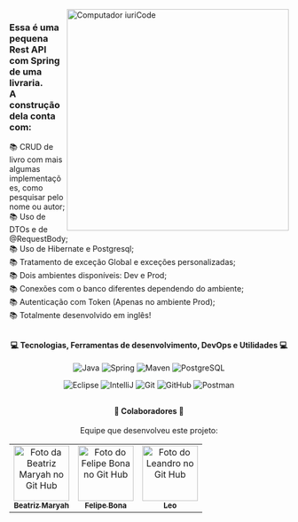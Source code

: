 <img src="https://raw.githubusercontent.com/MicaelliMedeiros/micaellimedeiros/master/image/computer-illustration.png" min-width="400px" max-width="400px" width="400px" align="right" alt="Computador iuriCode">

<h3>
  Essa é uma pequena Rest API com Spring de uma livraria. <br>
  A construção dela conta com:  <br>
</h3>
<p align="left"> 
  📚 CRUD de livro com mais algumas implementações, como pesquisar pelo nome ou autor; <br>
  📚 Uso de DTOs e de @RequestBody; <br>
  📚 Uso de Hibernate e Postgresql; <br>
  📚 Tratamento de exceção Global e exceções personalizadas; <br>
  📚 Dois ambientes disponíveis: Dev e Prod; <br>
  📚 Conexões com o banco diferentes dependendo do ambiente; <br>
  📚 Autenticação com Token (Apenas no ambiente Prod); <br>
  📚 Totalmente desenvolvido em inglês! <br>
</p>

 ## 

<div align="center" style="display: inline_block">
  <h4>💻 Tecnologias, Ferramentas de desenvolvimento, DevOps e Utilidades 💻</h4>
  
  ![Java](https://img.shields.io/badge/-Java-333333?style=flat&logo=java&logoColor=FFFFFFF)
  ![Spring](https://img.shields.io/badge/-Spring-333333?style=flat&logo=spring&logoColor=FFFFFFF)
  ![Maven](https://img.shields.io/badge/-Maven-333333?style=flat&logo=maven&logoColor=FFFFFFF)
  ![PostgreSQL](https://img.shields.io/badge/-PostgreSQL-333333?style=flat&logo=postgresql&logoColor=FFFFFFF)
  
  ![Eclipse](https://img.shields.io/badge/-Eclipse-333333?style=flat&logo=eclipse-ide&logoColor=FFFFFFF)
  ![IntelliJ](https://img.shields.io/badge/-IntelliJ-333333?style=flat&logo=intellij-ide)
  ![Git](https://img.shields.io/badge/-Git-333333?style=flat&logo=git)
  ![GitHub](https://img.shields.io/badge/-GitHub-333333?style=flat&logo=github)
  ![Postman](https://img.shields.io/badge/-Postman-333333?style=flat&logo=postman)
  
</div>

##

<div align="center" style="display: inline_block">
 <h4> 🤝 Colaboradores 🤝</h4>

Equipe que desenvolveu este projeto:


<table>

  <tr>
    <td align="center">
      <a href="https://github.com/BeatrizMaryah">
        <img src="https://user-images.githubusercontent.com/87392633/145078385-30fbfbaa-2020-4f0b-b82b-cf2d2b9a94e3.jpg" width="100px;" alt="Foto da Beatriz Maryah no Git Hub"/><br>
        <sub>
          <b>Beatriz Maryah</b>
        </sub>
      </a>
    </td>
    <td align="center">
      <a href="https://github.com/FelipeBona">
        <img src="https://user-images.githubusercontent.com/87392633/145078664-9e7dcad7-1e5d-4559-884b-5c6083654a86.jpg" width="100px;" alt="Foto do Felipe Bona no Git Hub"/><br>
        <sub>
          <b>Felipe Bona</b>
        </sub>
      </a>
    </td>
    <td align="center">
      <a href="https://github.com/Leo0311">
        <img src="https://user-images.githubusercontent.com/87392633/145078797-66d567d3-3e50-4c18-930b-a3e9b6a00192.png" width="100px;" alt="Foto do Leandro no Git Hub"/><br>
        <sub>
          <b>Leo</b>
        </sub>
      </a>
    </td>
  </tr>
</table>
</div>

